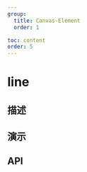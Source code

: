 ```yaml
---
group:
  title: Canvas-Element
  order: 1

toc: content
order: 5
---
```



# line



## 描述
## 演示
  <code src="./lineDemo"></code>

## API